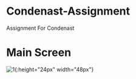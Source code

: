 # Condenast-Assignment
Assignment For Condenast

# Main Screen
![1](https://user-images.githubusercontent.com/38103922/89153712-10f2c880-d583-11ea-9a01-e34e0b1c1e1b.png){:height="24px" width="48px"}

